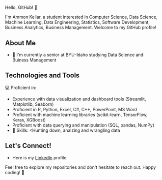 # <Ammon Kellar>

Hello, GitHub! 👋

I'm Ammon Kellar, a student interested in Computer Science, Data Science, Machine Learning, Data Engineering, Statistics, Software Development, Business Analytics, Business Management. Welcome to my GitHub profile!

## About Me

- 🌱 I'm currently a senior at BYU-Idaho studying Data Science and Buiness Management

## Technologies and Tools
💻 Proficient in:

-	Experience with data visualization and dashboard tools (Streamlit, Matplotlib, Seaborn)
-	Proficient in R, Python, Excel, C#, C++, PowerPoint, MS Word
-	Proficient with machine learning libraries (scikit-learn, TensorFlow, Keras, XGBoost)
-	Proficient with data querying and manipulation (SQL, pandas, NumPy)
- 🚀 Skills: <Hunting down, analzing and wrangling data
## Let's Connect!

- Here is my [LinkedIn](www.linkedin.com/in/ammon-kellar-583a2725a) profile

Feel free to explore my repositories and don't hesitate to reach out. Happy coding! 🚀
